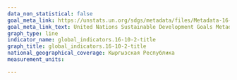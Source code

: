 ```yaml
---
data_non_statistical: false
goal_meta_link: https://unstats.un.org/sdgs/metadata/files/Metadata-16-10-02.pdf
goal_meta_link_text: United Nations Sustainable Development Goals Metadata (pdf 1361kB)
graph_type: line
indicator_name: global_indicators.16-10-2-title
graph_title: global_indicators.16-10-2-title
national_geographical_coverage: Кыргызская Республика
measurement_units: 

---
```

